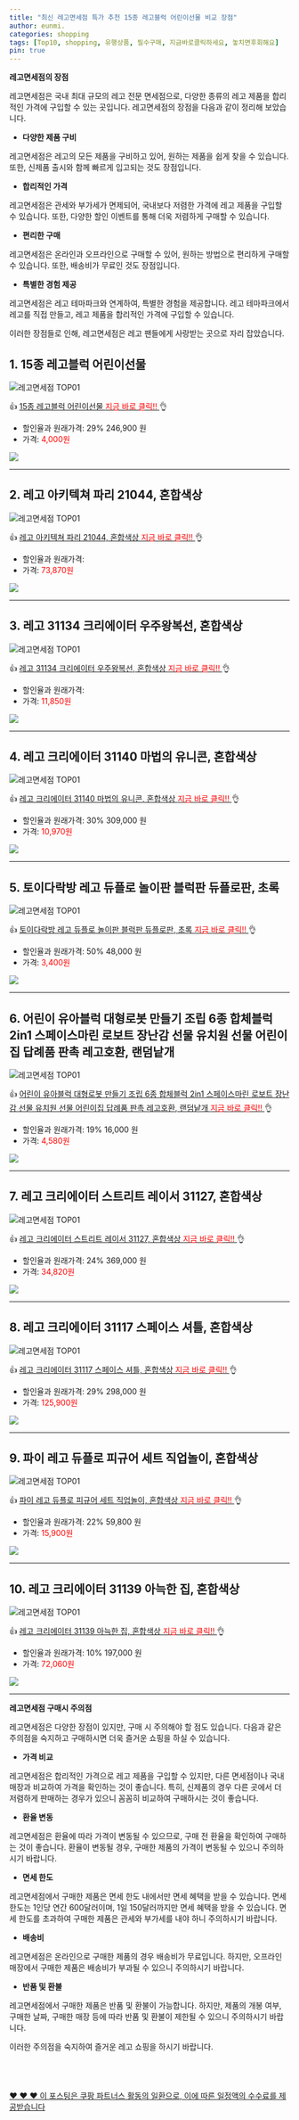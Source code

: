 ```yaml
---
title: "최신 레고면세점 특가 추천 15종 레고블럭 어린이선물 비교 장점"
author: eunmi.
categories: shopping
tags: [Top10, shopping, 유행상품, 필수구매, 지금바로클릭하세요, 놓치면후회해요]
pin: true
---
```

**레고면세점의 장점**

레고면세점은 국내 최대 규모의 레고 전문 면세점으로, 다양한 종류의 레고 제품을 합리적인 가격에 구입할 수 있는 곳입니다. 레고면세점의 장점을 다음과 같이 정리해 보았습니다.

* **다양한 제품 구비**

레고면세점은 레고의 모든 제품을 구비하고 있어, 원하는 제품을 쉽게 찾을 수 있습니다. 또한, 신제품 출시와 함께 빠르게 입고되는 것도 장점입니다.

* **합리적인 가격**

레고면세점은 관세와 부가세가 면제되어, 국내보다 저렴한 가격에 레고 제품을 구입할 수 있습니다. 또한, 다양한 할인 이벤트를 통해 더욱 저렴하게 구매할 수 있습니다.

* **편리한 구매**

레고면세점은 온라인과 오프라인으로 구매할 수 있어, 원하는 방법으로 편리하게 구매할 수 있습니다. 또한, 배송비가 무료인 것도 장점입니다.

* **특별한 경험 제공**

레고면세점은 레고 테마파크와 연계하여, 특별한 경험을 제공합니다. 레고 테마파크에서 레고를 직접 만들고, 레고 제품을 합리적인 가격에 구입할 수 있습니다.

이러한 장점들로 인해, 레고면세점은 레고 팬들에게 사랑받는 곳으로 자리 잡았습니다.

   

## 1. 15종 레고블럭 어린이선물

![레고면세점 TOP01](https://thumbnail6.coupangcdn.com/thumbnails/remote/230x230ex/image/vendor_inventory/064d/60fc11fb8227e920b4e85ba4d08e6bbc12468333dc4419c7e02001ce4a4a.jpeg)


👍 [15종 레고블럭 어린이선물 <font color=red> 지금 바로 클릭!! </font> ](https://link.coupang.com/re/AFFSDP?lptag=AF3617701&subid=GithubCoopas&pageKey=7687323103&traceid=V0-153&itemId=20547572789&vendorItemId=87623943017) 👌 


- 할인율과 원래가격: 29%  246,900   원
- 가격: <span style='color:red'>4,000원</span>

[![](/discount_price.png)](https://link.coupang.com/re/AFFSDP?lptag=AF3617701&subid=GithubCoopas&pageKey=7687323103&traceid=V0-153&itemId=20547572789&vendorItemId=87623943017)

---


   

## 2. 레고 아키텍쳐 파리 21044, 혼합색상

![레고면세점 TOP01](https://thumbnail8.coupangcdn.com/thumbnails/remote/230x230ex/image/retail/images/2020/05/26/21/3/719e2aea-15e9-4d3e-8363-917d18c33fd1.jpg)


👍 [레고 아키텍쳐 파리 21044, 혼합색상 <font color=red> 지금 바로 클릭!! </font> ](https://link.coupang.com/re/AFFSDP?lptag=AF3617701&subid=GithubCoopas&pageKey=1649467789&traceid=V0-153&itemId=2810410903&vendorItemId=70770109186) 👌 


- 할인율과 원래가격: 
- 가격: <span style='color:red'>73,870원</span>

[![](/discount_price.png)](https://link.coupang.com/re/AFFSDP?lptag=AF3617701&subid=GithubCoopas&pageKey=1649467789&traceid=V0-153&itemId=2810410903&vendorItemId=70770109186)

---


   

## 3. 레고 31134 크리에이터 우주왕복선, 혼합색상

![레고면세점 TOP01](https://thumbnail6.coupangcdn.com/thumbnails/remote/230x230ex/image/rs_quotation_api/r2bgcluy/95a36ef535374274b357623563f120d0.png)


👍 [레고 31134 크리에이터 우주왕복선, 혼합색상 <font color=red> 지금 바로 클릭!! </font> ](https://link.coupang.com/re/AFFSDP?lptag=AF3617701&subid=GithubCoopas&pageKey=7134019419&traceid=V0-153&itemId=17895857568&vendorItemId=85058733128) 👌 


- 할인율과 원래가격: 
- 가격: <span style='color:red'>11,850원</span>

[![](/discount_price.png)](https://link.coupang.com/re/AFFSDP?lptag=AF3617701&subid=GithubCoopas&pageKey=7134019419&traceid=V0-153&itemId=17895857568&vendorItemId=85058733128)

---


   

## 4. 레고 크리에이터 31140 마법의 유니콘, 혼합색상

![레고면세점 TOP01](https://thumbnail8.coupangcdn.com/thumbnails/remote/230x230ex/image/rs_quotation_api/wp7mll0y/a740c0538a8743698b0c3401a99ab3c4.png)


👍 [레고 크리에이터 31140 마법의 유니콘, 혼합색상 <font color=red> 지금 바로 클릭!! </font> ](https://link.coupang.com/re/AFFSDP?lptag=AF3617701&subid=GithubCoopas&pageKey=7134019239&traceid=V0-153&itemId=17895856906&vendorItemId=85058732347) 👌 


- 할인율과 원래가격: 30%  309,000   원
- 가격: <span style='color:red'>10,970원</span>

[![](/discount_price.png)](https://link.coupang.com/re/AFFSDP?lptag=AF3617701&subid=GithubCoopas&pageKey=7134019239&traceid=V0-153&itemId=17895856906&vendorItemId=85058732347)

---


   

## 5. 토이다락방 레고 듀플로 놀이판 블럭판 듀플로판, 초록

![레고면세점 TOP01](https://thumbnail10.coupangcdn.com/thumbnails/remote/230x230ex/image/vendor_inventory/64f8/2bb60a9a730adc4a123e1cf6c9c440c5a8dcbdb8a4a25302dc7b203d9065.jpg)


👍 [토이다락방 레고 듀플로 놀이판 블럭판 듀플로판, 초록 <font color=red> 지금 바로 클릭!! </font> ](https://link.coupang.com/re/AFFSDP?lptag=AF3617701&subid=GithubCoopas&pageKey=240939515&traceid=V0-153&itemId=766420533&vendorItemId=84621264651) 👌 


- 할인율과 원래가격: 50%  48,000   원
- 가격: <span style='color:red'>3,400원</span>

[![](/discount_price.png)](https://link.coupang.com/re/AFFSDP?lptag=AF3617701&subid=GithubCoopas&pageKey=240939515&traceid=V0-153&itemId=766420533&vendorItemId=84621264651)

---


   

## 6. 어린이 유아블럭 대형로봇 만들기 조립 6종 합체블럭 2in1 스페이스마린 로보트 장난감 선물 유치원 선물 어린이집 답례품 판촉 레고호환, 랜덤낱개

![레고면세점 TOP01](https://thumbnail9.coupangcdn.com/thumbnails/remote/230x230ex/image/vendor_inventory/1f6d/2cad828be945e800870b49cf0c08955b0d4ff961f718dfb5d0468ef6c200.jpg)


👍 [어린이 유아블럭 대형로봇 만들기 조립 6종 합체블럭 2in1 스페이스마린 로보트 장난감 선물 유치원 선물 어린이집 답례품 판촉 레고호환, 랜덤낱개 <font color=red> 지금 바로 클릭!! </font> ](https://link.coupang.com/re/AFFSDP?lptag=AF3617701&subid=GithubCoopas&pageKey=7119273922&traceid=V0-153&itemId=17821048082&vendorItemId=84984946664) 👌 


- 할인율과 원래가격: 19%  16,000   원
- 가격: <span style='color:red'>4,580원</span>

[![](/discount_price.png)](https://link.coupang.com/re/AFFSDP?lptag=AF3617701&subid=GithubCoopas&pageKey=7119273922&traceid=V0-153&itemId=17821048082&vendorItemId=84984946664)

---


   

## 7. 레고 크리에이터 스트리트 레이서 31127, 혼합색상

![레고면세점 TOP01](https://thumbnail9.coupangcdn.com/thumbnails/remote/230x230ex/image/vendor_inventory/ca94/7db0dfdaa82ea49ecfdd1799c6fb6196d073873ef2be4b39682a32599558.PNG)


👍 [레고 크리에이터 스트리트 레이서 31127, 혼합색상 <font color=red> 지금 바로 클릭!! </font> ](https://link.coupang.com/re/AFFSDP?lptag=AF3617701&subid=GithubCoopas&pageKey=6348680229&traceid=V0-153&itemId=13349584930&vendorItemId=86102158536) 👌 


- 할인율과 원래가격: 24%  369,000   원
- 가격: <span style='color:red'>34,820원</span>

[![](/discount_price.png)](https://link.coupang.com/re/AFFSDP?lptag=AF3617701&subid=GithubCoopas&pageKey=6348680229&traceid=V0-153&itemId=13349584930&vendorItemId=86102158536)

---


   

## 8. 레고 크리에이터 31117 스페이스 셔틀, 혼합색상

![레고면세점 TOP01](https://thumbnail8.coupangcdn.com/thumbnails/remote/230x230ex/image/vendor_inventory/6883/24bc302c2a0e332159af816e93ced74977f63b8acbe682f0e2479550de04.png)


👍 [레고 크리에이터 31117 스페이스 셔틀, 혼합색상 <font color=red> 지금 바로 클릭!! </font> ](https://link.coupang.com/re/AFFSDP?lptag=AF3617701&subid=GithubCoopas&pageKey=5613543072&traceid=V0-153&itemId=9077474787&vendorItemId=86840036251) 👌 


- 할인율과 원래가격: 29%  298,000   원
- 가격: <span style='color:red'>125,900원</span>

[![](/discount_price.png)](https://link.coupang.com/re/AFFSDP?lptag=AF3617701&subid=GithubCoopas&pageKey=5613543072&traceid=V0-153&itemId=9077474787&vendorItemId=86840036251)

---


   

## 9. 파이 레고 듀플로 피규어 세트 직업놀이, 혼합색상

![레고면세점 TOP01](https://thumbnail7.coupangcdn.com/thumbnails/remote/230x230ex/image/retail/images/2022/08/05/9/2/9c0c7207-14ba-46f9-a51a-c08f9436bc33.jpg)


👍 [파이 레고 듀플로 피규어 세트 직업놀이, 혼합색상 <font color=red> 지금 바로 클릭!! </font> ](https://link.coupang.com/re/AFFSDP?lptag=AF3617701&subid=GithubCoopas&pageKey=6689428596&traceid=V0-153&itemId=15454096790&vendorItemId=82673687143) 👌 


- 할인율과 원래가격: 22%  59,800   원
- 가격: <span style='color:red'>15,900원</span>

[![](/discount_price.png)](https://link.coupang.com/re/AFFSDP?lptag=AF3617701&subid=GithubCoopas&pageKey=6689428596&traceid=V0-153&itemId=15454096790&vendorItemId=82673687143)

---


   

## 10. 레고 크리에이터 31139 아늑한 집, 혼합색상

![레고면세점 TOP01](https://thumbnail10.coupangcdn.com/thumbnails/remote/230x230ex/image/rs_quotation_api/ue7xc4el/f6171d71d0c54bad824e45fb58e9d007.png)


👍 [레고 크리에이터 31139 아늑한 집, 혼합색상 <font color=red> 지금 바로 클릭!! </font> ](https://link.coupang.com/re/AFFSDP?lptag=AF3617701&subid=GithubCoopas&pageKey=7134019418&traceid=V0-153&itemId=17895857567&vendorItemId=85058733127) 👌 


- 할인율과 원래가격: 10%  197,000   원
- 가격: <span style='color:red'>72,060원</span>

[![](/discount_price.png)](https://link.coupang.com/re/AFFSDP?lptag=AF3617701&subid=GithubCoopas&pageKey=7134019418&traceid=V0-153&itemId=17895857567&vendorItemId=85058733127)

---
**레고면세점 구매시 주의점**

레고면세점은 다양한 장점이 있지만, 구매 시 주의해야 할 점도 있습니다. 다음과 같은 주의점을 숙지하고 구매하시면 더욱 즐거운 쇼핑을 하실 수 있습니다.

* **가격 비교**

레고면세점은 합리적인 가격으로 레고 제품을 구입할 수 있지만, 다른 면세점이나 국내 매장과 비교하여 가격을 확인하는 것이 좋습니다. 특히, 신제품의 경우 다른 곳에서 더 저렴하게 판매하는 경우가 있으니 꼼꼼히 비교하여 구매하시는 것이 좋습니다.

* **환율 변동**

레고면세점은 환율에 따라 가격이 변동될 수 있으므로, 구매 전 환율을 확인하여 구매하는 것이 좋습니다. 환율이 변동될 경우, 구매한 제품의 가격이 변동될 수 있으니 주의하시기 바랍니다.

* **면세 한도**

레고면세점에서 구매한 제품은 면세 한도 내에서만 면세 혜택을 받을 수 있습니다. 면세 한도는 1인당 연간 600달러이며, 1일 150달러까지만 면세 혜택을 받을 수 있습니다. 면세 한도를 초과하여 구매한 제품은 관세와 부가세를 내야 하니 주의하시기 바랍니다.

* **배송비**

레고면세점은 온라인으로 구매한 제품의 경우 배송비가 무료입니다. 하지만, 오프라인 매장에서 구매한 제품은 배송비가 부과될 수 있으니 주의하시기 바랍니다.

* **반품 및 환불**

레고면세점에서 구매한 제품은 반품 및 환불이 가능합니다. 하지만, 제품의 개봉 여부, 구매한 날짜, 구매한 매장 등에 따라 반품 및 환불이 제한될 수 있으니 주의하시기 바랍니다.

이러한 주의점을 숙지하여 즐거운 레고 쇼핑을 하시기 바랍니다.<br><br><br><br><br> [ ❤ ❤ ❤ 이 포스팅은 쿠팡 파트너스 활동의 일환으로, 이에 따른 일정액의 수수료를 제공받습니다](https://link.coupang.com/a/bcEFyh)